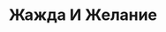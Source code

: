 ---
draft: false
slug: zhazhda-i-zhelanie-707c3ead
title: Жажда И Желание
type: books
params:
  authors:
    - Карла Николь (Karla Nikole)
  book_title: Жажда И Желание
  book_description: Харука жив. Но в то же время мертв. Коротает дни, не наслаждаясь пребыванием в этом мире. Чистокровный японский вампир из древнего знатного рода, живущий в двадцать первом веке в Англии. Харука сломлен и довольствуется своим жалким существованием. Он расстался с жизнью. Но жизнь не рассталась с ним. Получив приглашение на старинный вампирский ритуал, Харука покинул свой дом и отправился в замок Херцмонсо. Во время церемонии он встретил Нино — другого чистокровного вампира. Тот оказался совсем не таким, каким его представлял Харука. Осмотрительный, невинный, обладающий теплом и лучезарностью солнца. И что может быть притягательнее… его крови?
  cover: https://images-na.ssl-images-amazon.com/images/S/compressed.photo.goodreads.com/books/1653760638i/61182048.jpg
  isbn: '9785041679194'
  languages:
    - Русский
  goodreads_link: https://www.goodreads.com/book/show/61182048
  page_count: '416'
  publishers:
    - Эксмо
  russian_audioversion: false
  russian_translation_status: exists
  series: Lore & Lust
  short_book_description: Харука жив. Но в то же время мертв. Коротает дни, не наслаждаясь пребыванием в этом мире. Чистокровный японский вампир из древнего знатного рода, живущий в двадцать первом веке в Англии. Харука сломлен и довольствуется своим жалким существованием...
  tags:
    - lgbtq-plus
    - adult fiction
    - fantasy
    - male-male romance
    - paranormal
    - queer
    - romance
    - urban fantasy
    - vampires
---